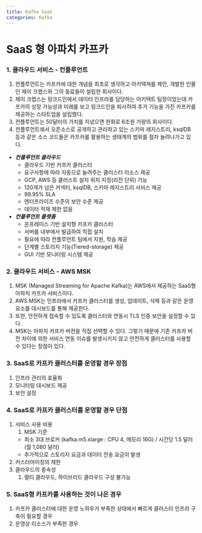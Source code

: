 ```yaml
---
title: Kafka SaaS
categories: Kafka
---
```


# SaaS 형 아파치 카프카

### 1. 클라우드 서비스 - 컨플루언트
1. 컨플루언트는 카프카에 대한 개념을 최초로 생각하고 아키텍쳐를 제안, 개발한 인물인 제이 크랩스와 그의 동료들이 설립한 회사이다.
2. 제이 크랩스는 링크드인에서 데이터 인프라를 담당하는 아키텍트 팀장이었는데 카프카의 성장 가능성과 미래를 보고 링크드인을 퇴사하여 추가 기능을 가진 카프카를 제공하는 스타트업을 설립했다.
3. 컨플루언트는 50달러의 가치를 지녔으면 한화로 6조원 가량의 회사이다.
4. 컨플루언트에서 오픈소스로 공개하고 관리하고 있는 스키마 레지스트리, ksqlDB 등과 같은 소스 코드들은 카프카를 활용하는 생태계의 범위를 점차 늘려나가고 있다.
- ***컨플루언트 클라우드***
    - 클라우드 기반 카프카 클러스터
    - 요구사항에 따라 자동으로 늘려주는 클러스터 리소스 제공
    - GCP, AWS 등 클러스트 설치 위치 지정(리전 단위) 가능
    - 120개가 넘은 커넥터, ksqlDB, 스키마 레지스트리 서비스 제공
    - 99.95% SLA
    - 엔터프라이즈 수준의 보안 수준 제공
    - 데이터 적재 제한 없음
- ***컨플루언트 플랫폼***
    - 온프레미스 기반 설치형 카프카 클러스터
    - 서버를 내부에서 발급하여 직접 설치
    - 필요에 따라 컨플루언트 팀에서 지원, 학슴 제공
    - 단계별 스토리지 기능(Tiered-storage) 제공
    - GUI 기반 모니터링 시스템 제공
### 2. 클라우드 서비스 - AWS MSK
1. MSK (Managed Streaming for Apache Kafka)는 AWS에서 제공하는 SaaS형 아파치 카프카 서비스이다.
2. AWS MSK는 인프라에서 카프카 클러스터를 생성, 업데이트, 삭제 등과 같은 운영 요소를 대시보드를 통해 제공한다.
3. 또한, 안전하게 접속할 수 있도록 클러스터와 연동시 TLS 인증 보안을 설정할 수 있다.
4. MSK는 아파치 카프카 버전을 직접 선택할 수 있다. 그렇기 때문에 기존 카프카 버전 차이에 의한 서비스 연동 이슈를 발생시키지 않고 안전하게 클러스터를 사용할 수 있다는 장점이 있다.
### 3. SaaS로 카프카 클러스터를 운영할 경우 장점
1. 인프라 관리의 효율화
2. 모니터링 대시보드 제공
3. 보안 설정
### 4. SaaS로 카프카 클러스터를 운영할 경우 단점
1. 서비스 사용 비용
    1. MSK 기준
    - 최소 3대 브로커 (kafka.m5.xlarge : CPU 4, 메모리 16G) / 시간당 1.5 달러 (월 1,080 달러)
    - 추가적으로 스토리지 요금과 데이터 전송 요금이 발생
2. 커스터마이징의 제한
3. 클라우드의 종속성
    1. 멀티 클라우드, 하이브리드 클라우드 구성 불가능
### 5. SaaS형 카프카를 사용하는 것이 나은 경우
1. 카프카 클러스터에 대한 운영 노하우가 부족한 상태에서 빠르게 클러스터 인프라 구축이 필요할 경우
2. 운영상 리소스가 부족한 경우